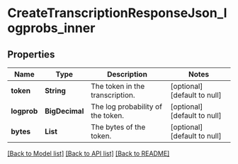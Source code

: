 # CreateTranscriptionResponseJson_logprobs_inner
## Properties

| Name | Type | Description | Notes |
|------------ | ------------- | ------------- | -------------|
| **token** | **String** | The token in the transcription. | [optional] [default to null] |
| **logprob** | **BigDecimal** | The log probability of the token. | [optional] [default to null] |
| **bytes** | **List** | The bytes of the token. | [optional] [default to null] |

[[Back to Model list]](../README.md#documentation-for-models) [[Back to API list]](../README.md#documentation-for-api-endpoints) [[Back to README]](../README.md)

